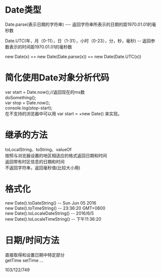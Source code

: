 # Date类型

Date.parse(表示日期的字符串) --- 返回字符串所表示的日期的距1970.01.01的毫秒数  

Date.UTC(年，月（0-11），日（1-31），小时（0-23），分，秒，毫秒) -- 返回参数表示的时间距1970.01.01的毫秒数  

new Date(x) == new Date(Date.parse(x)) == new Date(Date.UTC(x))  

# 简化使用Date对象分析代码

var start = Date.now();//返回现在的ms数  
doSomething();  
var stop = Date.now();  
console.log(stop-start);  
在不支持的浏览器中可以用 var start = +new Date() 来实现。  

# 继承的方法  

toLocalString、toString、valueOf  
按照与浏览器设置的地区相适应的格式返回日期和时间  
返回带有时区信息的日期和时间  
不返回字符串，返回毫秒值(比较大小用)  

# 格式化  

new Date().toDateString() -- Sun Jun 05 2016  
new Date().toTimeString() -- 23:36:20 GMT+0800  
new Date().toLocaleDateString() -- 2016/6/5  
new Date().toLocaleTimeString() -- 下午11:36:20  

# 日期/时间方法

直接取得和设置日期中特定部分  
getTime
setTime
...

103/122/749































